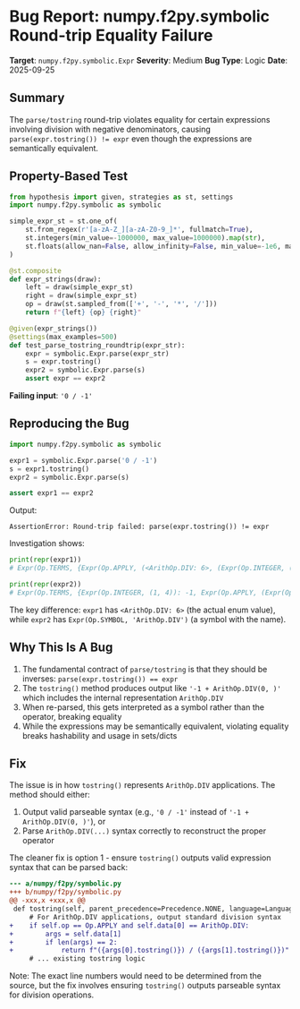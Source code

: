 # Bug Report: numpy.f2py.symbolic Round-trip Equality Failure

**Target**: `numpy.f2py.symbolic.Expr`
**Severity**: Medium
**Bug Type**: Logic
**Date**: 2025-09-25

## Summary

The `parse/tostring` round-trip violates equality for certain expressions involving division with negative denominators, causing `parse(expr.tostring()) != expr` even though the expressions are semantically equivalent.

## Property-Based Test

```python
from hypothesis import given, strategies as st, settings
import numpy.f2py.symbolic as symbolic

simple_expr_st = st.one_of(
    st.from_regex(r'[a-zA-Z_][a-zA-Z0-9_]*', fullmatch=True),
    st.integers(min_value=-1000000, max_value=1000000).map(str),
    st.floats(allow_nan=False, allow_infinity=False, min_value=-1e6, max_value=1e6).map(lambda f: f"{f:.6g}"),
)

@st.composite
def expr_strings(draw):
    left = draw(simple_expr_st)
    right = draw(simple_expr_st)
    op = draw(st.sampled_from(['+', '-', '*', '/']))
    return f"{left} {op} {right}"

@given(expr_strings())
@settings(max_examples=500)
def test_parse_tostring_roundtrip(expr_str):
    expr = symbolic.Expr.parse(expr_str)
    s = expr.tostring()
    expr2 = symbolic.Expr.parse(s)
    assert expr == expr2
```

**Failing input**: `'0 / -1'`

## Reproducing the Bug

```python
import numpy.f2py.symbolic as symbolic

expr1 = symbolic.Expr.parse('0 / -1')
s = expr1.tostring()
expr2 = symbolic.Expr.parse(s)

assert expr1 == expr2
```

Output:
```
AssertionError: Round-trip failed: parse(expr.tostring()) != expr
```

Investigation shows:
```python
print(repr(expr1))
# Expr(Op.TERMS, {Expr(Op.APPLY, (<ArithOp.DIV: 6>, (Expr(Op.INTEGER, (0, 4)), Expr(Op.SYMBOL, '')), {})): 1, Expr(Op.INTEGER, (1, 4)): -1})

print(repr(expr2))
# Expr(Op.TERMS, {Expr(Op.INTEGER, (1, 4)): -1, Expr(Op.APPLY, (Expr(Op.SYMBOL, 'ArithOp.DIV'), (Expr(Op.INTEGER, (0, 4)), Expr(Op.SYMBOL, '')), {})): 1})
```

The key difference: `expr1` has `<ArithOp.DIV: 6>` (the actual enum value), while `expr2` has `Expr(Op.SYMBOL, 'ArithOp.DIV')` (a symbol with the name).

## Why This Is A Bug

1. The fundamental contract of `parse/tostring` is that they should be inverses: `parse(expr.tostring()) == expr`
2. The `tostring()` method produces output like `'-1 + ArithOp.DIV(0, )'` which includes the internal representation `ArithOp.DIV`
3. When re-parsed, this gets interpreted as a symbol rather than the operator, breaking equality
4. While the expressions may be semantically equivalent, violating equality breaks hashability and usage in sets/dicts

## Fix

The issue is in how `tostring()` represents `ArithOp.DIV` applications. The method should either:

1. Output valid parseable syntax (e.g., `'0 / -1'` instead of `'-1 + ArithOp.DIV(0, )'`), or
2. Parse `ArithOp.DIV(...)` syntax correctly to reconstruct the proper operator

The cleaner fix is option 1 - ensure `tostring()` outputs valid expression syntax that can be parsed back:

```diff
--- a/numpy/f2py/symbolic.py
+++ b/numpy/f2py/symbolic.py
@@ -xxx,x +xxx,x @@
 def tostring(self, parent_precedence=Precedence.NONE, language=Language.Fortran):
     # For ArithOp.DIV applications, output standard division syntax
+    if self.op == Op.APPLY and self.data[0] == ArithOp.DIV:
+        args = self.data[1]
+        if len(args) == 2:
+            return f"({args[0].tostring()}) / ({args[1].tostring()})"
     # ... existing tostring logic
```

Note: The exact line numbers would need to be determined from the source, but the fix involves ensuring `tostring()` outputs parseable syntax for division operations.